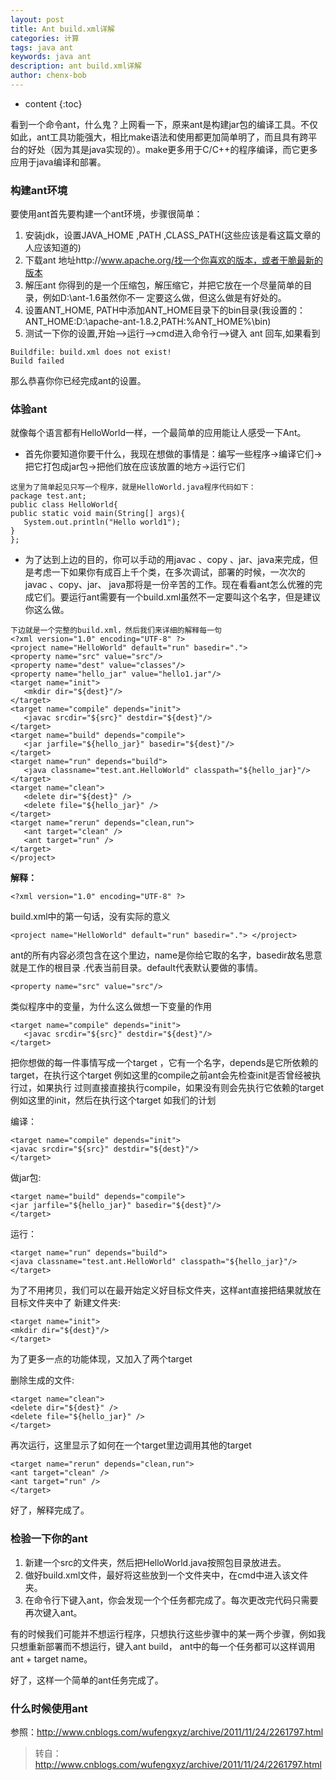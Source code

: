 ```yaml
---
layout: post
title: Ant build.xml详解
categories: 计算
tags: java ant
keywords: java ant
description: ant build.xml详解
author: chenx-bob
---
```


* content
{:toc}

看到一个命令ant，什么鬼？上网看一下，原来ant是构建jar包的编译工具。不仅如此，ant工具功能强大，相比make语法和使用都更加简单明了，而且具有跨平台的好处（因为其是java实现的）。make更多用于C/C++的程序编译，而它更多应用于java编译和部署。






### 构建ant环境
要使用ant首先要构建一个ant环境，步骤很简单：  

1. 安装jdk，设置JAVA_HOME ,PATH ,CLASS_PATH(这些应该是看这篇文章的人应该知道的)
2. 下载ant 地址http://www.apache.org/找一个你喜欢的版本，或者干脆最新的版本
3. 解压ant 你得到的是一个压缩包，解压缩它，并把它放在一个尽量简单的目录，例如D:\ant-1.6虽然你不一 定要这么做，但这么做是有好处的。
4. 设置ANT_HOME, PATH中添加ANT_HOME目录下的bin目录(我设置的：ANT_HOME:D:\apache-ant-1.8.2,PATH:%ANT_HOME%\bin)
5. 测试一下你的设置,开始-->运行-->cmd进入命令行-->键入 ant 回车,如果看到

```
Buildfile: build.xml does not exist!
Build failed
```
那么恭喜你你已经完成ant的设置。

### 体验ant
就像每个语言都有HelloWorld一样，一个最简单的应用能让人感受一下Ant。

* 首先你要知道你要干什么，我现在想做的事情是：编写一些程序->编译它们->把它打包成jar包->把他们放在应该放置的地方->运行它们

```
这里为了简单起见只写一个程序，就是HelloWorld.java程序代码如下：
package test.ant;
public class HelloWorld{
public static void main(String[] args){
   System.out.println("Hello world1");
}
};
```

* 为了达到上边的目的，你可以手动的用javac 、copy 、jar、java来完成，但是考虑一下如果你有成百上千个类，在多次调试，部署的时候，一次次的javac 、copy、jar、
java那将是一份辛苦的工作。现在看看ant怎么优雅的完成它们。要运行ant需要有一个build.xml虽然不一定要叫这个名字，但是建议你这么做。

```
下边就是一个完整的build.xml，然后我们来详细的解释每一句
<?xml version="1.0" encoding="UTF-8" ?>
<project name="HelloWorld" default="run" basedir=".">
<property name="src" value="src"/>
<property name="dest" value="classes"/>
<property name="hello_jar" value="hello1.jar"/>
<target name="init">
   <mkdir dir="${dest}"/>
</target>
<target name="compile" depends="init">
   <javac srcdir="${src}" destdir="${dest}"/>
</target>
<target name="build" depends="compile">
   <jar jarfile="${hello_jar}" basedir="${dest}"/>
</target>
<target name="run" depends="build">
   <java classname="test.ant.HelloWorld" classpath="${hello_jar}"/>
</target>
<target name="clean">
   <delete dir="${dest}" />
   <delete file="${hello_jar}" />
</target>
<target name="rerun" depends="clean,run">
   <ant target="clean" />
   <ant target="run" />
</target>
</project>
```

**解释：**

`<?xml version="1.0" encoding="UTF-8" ?> `

build.xml中的第一句话，没有实际的意义

`
<project name="HelloWorld" default="run" basedir=".">
</project>
`

ant的所有内容必须包含在这个里边，name是你给它取的名字，basedir故名思意就是工作的根目录 .代表当前目录。default代表默认要做的事情。

`<property name="src" value="src"/>`

类似程序中的变量，为什么这么做想一下变量的作用

```
<target name="compile" depends="init">
   <javac srcdir="${src}" destdir="${dest}"/>
</target>
```
把你想做的每一件事情写成一个target ，它有一个名字，depends是它所依赖的target，在执行这个target 例如这里的compile之前ant会先检查init是否曾经被执行过，如果执行
过则直接直接执行compile，如果没有则会先执行它依赖的target例如这里的init，然后在执行这个target
如我们的计划

编译：

```
<target name="compile" depends="init">
<javac srcdir="${src}" destdir="${dest}"/>
</target>
```

做jar包:

```
<target name="build" depends="compile">
<jar jarfile="${hello_jar}" basedir="${dest}"/>
</target>
```

运行：

```
<target name="run" depends="build">
<java classname="test.ant.HelloWorld" classpath="${hello_jar}"/>
</target>
```

为了不用拷贝，我们可以在最开始定义好目标文件夹，这样ant直接把结果就放在目标文件夹中了
新建文件夹:

```
<target name="init">
<mkdir dir="${dest}"/>
</target>
```

为了更多一点的功能体现，又加入了两个target

删除生成的文件:

```
<target name="clean">
<delete dir="${dest}" />
<delete file="${hello_jar}" />
</target>
```

再次运行，这里显示了如何在一个target里边调用其他的target

```
<target name="rerun" depends="clean,run">
<ant target="clean" />
<ant target="run" />
</target>
```

好了，解释完成了。


### 检验一下你的ant

1. 新建一个src的文件夹，然后把HelloWorld.java按照包目录放进去。
2. 做好build.xml文件，最好将这些放到一个文件夹中，在cmd中进入该文件夹。
3. 在命令行下键入ant，你会发现一个个任务都完成了。每次更改完代码只需要再次键入ant。

有的时候我们可能并不想运行程序，只想执行这些步骤中的某一两个步骤，例如我只想重新部署而不想运行，键入ant build，
ant中的每一个任务都可以这样调用ant + target name。

好了，这样一个简单的ant任务完成了。

### 什么时候使用ant

参照：http://www.cnblogs.com/wufengxyz/archive/2011/11/24/2261797.html





  
  
  

  
> 转自：http://www.cnblogs.com/wufengxyz/archive/2011/11/24/2261797.html
